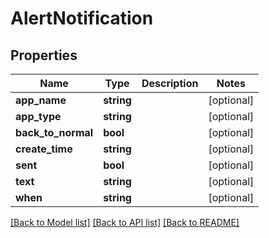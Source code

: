 # AlertNotification

## Properties
Name | Type | Description | Notes
------------ | ------------- | ------------- | -------------
**app_name** | **string** |  | [optional] 
**app_type** | **string** |  | [optional] 
**back_to_normal** | **bool** |  | [optional] 
**create_time** | **string** |  | [optional] 
**sent** | **bool** |  | [optional] 
**text** | **string** |  | [optional] 
**when** | **string** |  | [optional] 

[[Back to Model list]](../../README.md#documentation-for-models) [[Back to API list]](../../README.md#documentation-for-api-endpoints) [[Back to README]](../../README.md)

